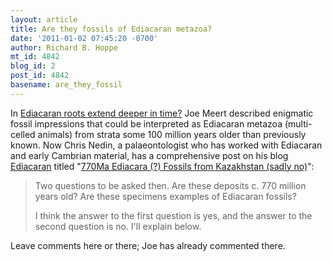 ```yaml
---
layout: article
title: Are they fossils of Ediacaran metazoa?
date: '2011-01-02 07:45:20 -0700'
author: Richard B. Hoppe
mt_id: 4842
blog_id: 2
post_id: 4842
basename: are_they_fossil
---
```

In [Ediacaran roots extend deeper in time?](http://pandasthumb.org/archives/2010/12/ediacaran-roots.html) Joe Meert described enigmatic fossil impressions that could be interpreted as Ediacaran metazoa (multi-celled animals) from strata some 100 million years older than previously known.  Now Chris Nedin, a palaeontologist who has worked with Ediacaran and early Cambrian material, has a comprehensive post on his blog [Ediacaran](http://ediacaran.blogspot.com/) titled "[770Ma Ediacara (?) Fossils from Kazakhstan (sadly no)](http://ediacaran.blogspot.com/2011/01/770ma-ediacara-fossils-from-kazakhstan.html)":

> Two questions to be asked then. Are these deposits c. 770 million years old? Are these specimens examples of Ediacaran fossils?
> 
> I think the answer to the first question is yes, and the answer to the second question is no. I'll explain below.

  Leave comments here or there; Joe has already commented there.

